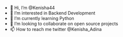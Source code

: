 - 👋 Hi, I’m @Kenisha44
- 👀 I’m interested in Backend Development 
- 🌱 I’m currently learning Python 
- 💞️ I’m looking to collaborate on open source projects 
- 📫 How to reach me twitter @Kenisha_Adina 

<!---
Kenisha44/Kenisha44 is a ✨ special ✨ repository because its `README.md` (this file) appears on your GitHub profile.
You can click the Preview link to take a look at your changes.
--->
